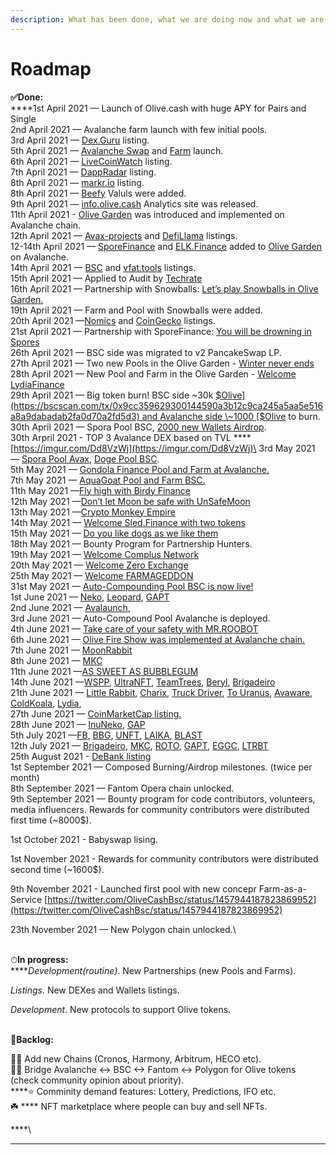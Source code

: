 ```yaml
---
description: What has been done, what we are doing now and what we are planning to do
---
```


# Roadmap

**✅Done:**\
****1st April 2021 — Launch of Olive.cash with huge APY for Pairs and Single \
2nd April 2021 — Avalanche farm launch with few initial pools.\
3rd April 2021 — [Dex.Guru](https://dex.guru/token/0x617724974218a18769020a70162165a539c07e8a-bsc) listing.\
5th April 2021 — [Avalanche Swap](https://swap.olive.cash/#/swap?outputCurrency=0x617724974218A18769020A70162165A539c07E8a) and [Farm](https://avax.olive.cash/farms) launch.\
6th April 2021 — [LiveCoinWatch](https://www.livecoinwatch.com/price/OliveCashToken-OLIVE) listing.\
7th April 2021 — [DappRadar](https://dappradar.com/binance-smart-chain/defi/olive-cash) listing.\
8th April 2021 — [markr.io](https://t.co/NkazORLlX1?amp=1) listing.\
8th April 2021 — [Beefy](https://twitter.com/OliveCashBsc/status/1380092944493993985) Valuls were added.\
9th April 2021 — [info.olive.cash](https://info.olive.cash) Analytics site was released.\
11th April 2021 - [Olive Garden](https://olive-cash.medium.com/welcome-to-the-olive-garden-pool-d5cf3385482a) was introduced and implemented on Avalanche chain.\
12th April 2021 — [Avax-projects](https://www.avax-projects.com) and [DefiLlama](https://defillama.com/protocol/olive-cash) listings.\
12-14th April 2021 — [SporeFinance](https://sporefinance.co/#/) and [ELK.Finance](http://elk.finance) added to [Olive Garden](https://avax.olive.cash/pools) on Avalanche.\
14th April 2021 — [BSC](https://www.bscscan.com/address/0x617724974218A18769020A70162165A539c07E8a) and [vfat.tools](https://vfat.tools/avax/olive/) listings.\
15th April 2021 — Applied to Audit by [Techrate](https://techrate.org)\
16th April 2021 — Partnership with Snowballs: [Let’s play Snowballs in Olive Garden.](https://olive-cash.medium.com/lets-play-snowballs-in-olive-garden-2798c455853)\
19th April 2021 — Farm and Pool with Snowballs were added.\
20th April 2021 —[Nomics](https://nomics.com/assets/olive2-olivecash-token) and [CoinGecko](https://www.coingecko.com/en/coins/olive-cash) listings.\
21st April 2021 — Partnership with SporeFinance: [You will be drowning in Spores](https://olive-cash.medium.com/you-will-be-drowning-in-spores-4529e6aa7ee1)\
26th April 2021 — BSC side was migrated to v2 PancakeSwap LP.\
27th April 2021 — Two new Pools in the Olive Garden - [Winter never ends](https://olive-cash.medium.com/%EF%B8%8Fwinter-never-ends-9f09645e0516)\
28th April 2021 — New Pool and Farm in the Olive Garden - [Welcome LydiaFinance](https://olive-cash.medium.com/lydia-finance-9f1593011917)\
29th April 2021 — Big token burn! BSC side \~30k [$Olive](https://bscscan.com/tx/0x9cc359629300144590a3b12c9ca245a5aa5e516a8a9dabadab2fa0d70a2fd5d3) and Avalanche side \~1000 [$Olive](https://cchain.explorer.avax.network/tx/0x7e4d319d96e7c9c9410d8a4531d23d7adce5009e1784131ebefa4ded4e6d3686/token-transfers) to burn.\
30th April 2021 — Spora Pool BSC, [2000 new Wallets Airdrop](https://twitter.com/OliveCashBsc/status/1388094476577558532).\
30th Arpril 2021 - TOP 3 Avalance DEX based on TVL **** [https://imgur.com/Dd8VzWj](https://imgur.com/Dd8VzWj)\
3rd May 2021 — [Spora Pool Avax](https://olive-cash.medium.com/now-spores-are-everywhere-5d73c8e9fad7), [Doge Pool BSC](https://olive-cash.medium.com/lets-send-dogs-to-the-moon-40c5832e261).\
5th May 2021 — [Gondola Finance Pool and Farm at Avalanche.](https://olive-cash.medium.com/to-new-heights-with-gondola-7d0d7d210e24?source=follow\_footer---------0----------------------------)\
7th May 2021 — [AquaGoat Pool and Farm BSC.](https://olive-cash.medium.com/protect-our-oceans-with-aquagoat-68bb5a33a828)\
11th May 2021 —[Fly high with Birdy Finance](https://olive-cash.medium.com/fly-high-with-birdy-finance-4f054b7765c1) \
12th May 2021 —[Don’t let Moon be safe with UnSafeMoon](https://olive-cash.medium.com/dont-let-moon-be-safe-with-unsafemoon-b807aeaaaf46)\
13th May 2021 —[Crypto Monkey Empire](https://olive-cash.medium.com/crypto-monkey-empire-b1e51efe5ab7)\
14th May 2021 — [Welcome Sled.Finance with two tokens](https://olive-cash.medium.com/welcome-sled-finance-with-two-tokens-f640425787fa?source=your\_stories\_page-------------------------------------)\
15th May 2021 — [Do you like dogs as we like them](https://olive-cash.medium.com/do-you-like-dogs-as-we-like-them-8fb333c89fef) \
18th May 2021 — Bounty Program for Partnership Hunters.\
19th May 2021 — [Welcome Complus Network](https://olive-cash.medium.com/welcome-complus-network-2f06c01f71fa)\
20th May 2021 — [Welcome Zero Exchange](https://olive-cash.medium.com/welcome-zero-exchange-c7102ee7f114)\
25th May 2021 — [Welcome FARMAGEDDON](https://olive-cash.medium.com/welcome-farmageddon-fe82d37d7f9f)\
31st May 2021 — [Auto-Compounding Pool BSC is now live!](https://olive-cash.medium.com/auto-compounding-pool-is-now-live-7f20b217756d)\
1st June 2021 — [Neko](https://olive-cash.medium.com/welcome-neko-e5f3f62621a2), [Leopard](https://olive-cash.medium.com/welcome-leopard-3970aa87c37e),  [GAPT](https://olive-cash.medium.com/welcome-gapt-fec94df33865)\
2nd June 2021 — [Avalaunch](https://olive-cash.medium.com/welcome-avalaunch-4e15c00998c0), \
3rd June 2021 — Auto-Compound Pool Avalanche is deployed.\
4th June 2021 — [Take care of your safety with MR.ROOBOT](https://olive-cash.medium.com/take-care-of-your-safety-with-mr-roobot-f9e86cf44103)\
6th June 2021 — [Olive Fire Show was implemented at Avalanche chain.](https://olive-cash.medium.com/big-fire-show-on-avalanche-chain-ebff4905bf72)\
7th June 2021 — [MoonRabbit](https://olive-cash.medium.com/welcome-moonrabbit-6b049c1585d)\
8th June 2021 — [MKC](https://olive-cash.medium.com/crypto-monkey-empire-comes-bsc-d7778346657a)\
11th June 2021 —[AS SWEET AS BUBBLEGUM](https://olive-cash.medium.com/as-sweet-as-bubblegum-10d1931c0510)\
14th June 2021 —[WSPP](https://olive-cash.medium.com/welcome-wspp-edfdb73155cb), [UltraNFT](https://olive-cash.medium.com/welcome-ultra-nft-75505644be5d), [TeamTrees](https://olive-cash.medium.com/welcome-teamtrees-da48328e42a), [Beryl](https://olive-cash.medium.com/welcome-beryl-60328f1a90ea), [Brigadeiro](https://olive-cash.medium.com/welcome-brigadeiro-6dc8d19566fc)\
21th June 2021 — [Little Rabbit](https://olive-cash.medium.com/welcome-little-rabbit-e4d9ea59de6d), [Charix](https://olive-cash.medium.com/welcome-charix-38884a268ef5), [Truck Driver](https://olive-cash.medium.com/welcome-truck-driver-66593996ff66), [To Uranus](https://olive-cash.medium.com/welcome-to-touranus-6b98bd041cc5), [Avaware](https://olive-cash.medium.com/welcome-avaware-c1d1dbaac862), [ColdKoala](https://olive-cash.medium.com/welcome-coldkoala-7f83c7ebf02f), [Lydia](https://olive-cash.medium.com/the-lion-we-all-adore-c66ee911f419), \
27th June 2021 — [CoinMarketCap listing.](https://coinmarketcap.com/currencies/olive-cash/)\
28th June 2021 — [InuNeko](https://olive-cash.medium.com/welcome-inuneko-cf720b5b19ad), [GAP](https://olive-cash.medium.com/welcome-gap-dc004d3e1496)\
5th July 2021 —[FB](https://olive-cash.medium.com/farmageddon-becomes-the-crypto-platform-51b084650fad), [BBG](https://olive-cash.medium.com/very-long-lasting-bubblegum-50cf1e30add), [UNFT](https://olive-cash.medium.com/we-need-more-nft-d1d751545ab6), [LAIKA](https://olive-cash.medium.com/welcome-laika-1b5b0b53d9f9), [BLAST](https://olive-cash.medium.com/welcome-blastoff-finance-e238e1c3073c)\
12th July 2021 — [Brigadeiro](https://olive-cash.medium.com/brigadeiro-returns-f92f354ad2f8), [MKC](https://olive-cash.medium.com/crypto-monkey-empire-forever-756a0837adec), [ROTO](https://olive-cash.medium.com/welcome-rotomoon-f25bfe29cb78), [GAPT](https://olive-cash.medium.com/gapt-returns-777c159a852), [EGGC](https://olive-cash.medium.com/welcome-eggchain-d4f586118f00), [LTRBT](https://olive-cash.medium.com/little-rabbit-jumped-back-fe5885026985)\
25th August 2021 - [DeBank listing](https://twitter.com/DeBankDeFi/status/1430503474073010185)\
1st September 2021 —  Composed Burning/Airdrop milestones. (twice per month)\
8th September 2021 — Fantom Opera chain unlocked.\
9th September 2021 — Bounty program for code contributors, volunteers, media influencers. Rewards for community contributors were distributed first time (\~8000$).&#x20;

1st October 2021 - Babyswap lising.

1st November 2021 - Rewards for community contributors were distributed second time (\~1600$).&#x20;

9th November 2021 - Launched first pool with new concepr Farm-as-a-Service [https://twitter.com/OliveCashBsc/status/1457944187823869952](https://twitter.com/OliveCashBsc/status/1457944187823869952)

23th November 2021 — New Polygon chain unlocked.\


\
⏱**In progress:**\
****_Development(routine)_. New Partnerships (new Pools and Farms).

_Listings_. New DEXes and Wallets listings.&#x20;

_Development_. New protocols to support Olive tokens.

\
📝**Backlog:**

👨‍💻 Add new Chains (Cronos, Harmony, Arbitrum, HECO etc).\
🧘‍♂️ Bridge Avalanche <-> BSC <-> Fantom <-> Polygon for Olive tokens (check community opinion about priority).\
****⭐️ Comminity demand features: Lottery, Predictions, IFO etc.\
☘️ **** NFT marketplace where people can buy and sell NFTs.



****\
****
